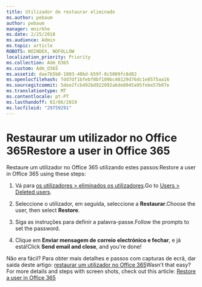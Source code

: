 ```yaml
---
title: Utilizador de restaurar eliminado
ms.author: pebaum
author: pebaum
manager: mnirkhe
ms.date: 2/25/2018
ms.audience: Admin
ms.topic: article
ROBOTS: NOINDEX, NOFOLLOW
localization_priority: Priority
ms.collection: Adm_O365
ms.custom: Adm_O365
ms.assetid: dae7b5b0-1003-40bd-b59f-8c5009fc8d82
ms.openlocfilehash: fdd7df1bfebf0bf109bc40129d76dc1e8575aa16
ms.sourcegitcommit: 5dee2fcb492bd922092a6de8045a95febe57b97e
ms.translationtype: MT
ms.contentlocale: pt-PT
ms.lasthandoff: 02/06/2019
ms.locfileid: "29759291"
---
```

# <a name="restore-a-user-in-office-365"></a><span data-ttu-id="2cdf4-102">Restaurar um utilizador no Office 365</span><span class="sxs-lookup"><span data-stu-id="2cdf4-102">Restore a user in Office 365</span></span>

<span data-ttu-id="2cdf4-103">Restaure um utilizador no Office 365 utilizando estes passos:</span><span class="sxs-lookup"><span data-stu-id="2cdf4-103">Restore a user in Office 365 using these steps:</span></span>
  
1. <span data-ttu-id="2cdf4-104">Vá para [os utilizadores \> eliminados os utilizadores](https://admin.microsoft.com/adminportal/home#/deletedusers).</span><span class="sxs-lookup"><span data-stu-id="2cdf4-104">Go to [Users \> Deleted users](https://admin.microsoft.com/adminportal/home#/deletedusers).</span></span>
    
2. <span data-ttu-id="2cdf4-105">Seleccione o utilizador, em seguida, seleccione a **Restaurar**.</span><span class="sxs-lookup"><span data-stu-id="2cdf4-105">Choose the user, then select **Restore**.</span></span>
    
3. <span data-ttu-id="2cdf4-106">Siga as instruções para definir a palavra-passe.</span><span class="sxs-lookup"><span data-stu-id="2cdf4-106">Follow the prompts to set the password.</span></span>
    
4. <span data-ttu-id="2cdf4-107">Clique em **Enviar mensagem de correio electrónico e fechar**, e já está!</span><span class="sxs-lookup"><span data-stu-id="2cdf4-107">Click **Send email and close**, and you're done!</span></span>
    
<span data-ttu-id="2cdf4-p101">Não era fácil? Para obter mais detalhes e passos com capturas de ecrã, dar saída deste artigo: [restaurar um utilizador no Office 365](https://support.office.com/article/Restore-a-user-in-Office-365-2c261e42-5dd1-48b0-845f-2a016d29cfc1.aspx)</span><span class="sxs-lookup"><span data-stu-id="2cdf4-p101">Wasn't that easy? For more details and steps with screen shots, check out this article: [Restore a user in Office 365](https://support.office.com/article/Restore-a-user-in-Office-365-2c261e42-5dd1-48b0-845f-2a016d29cfc1.aspx)</span></span>
  

